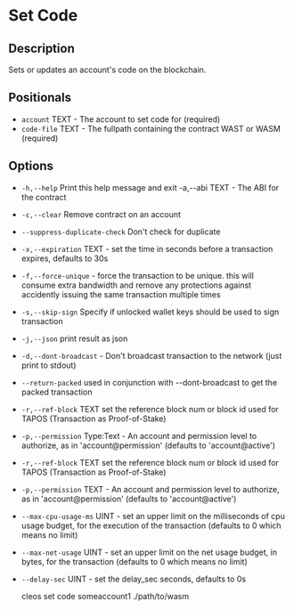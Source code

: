# Set Code
## Description

Sets or updates an account's code on the blockchain.

## Positionals

* `account` TEXT - The account to set code for (required)
* `code-file` TEXT - The fullpath containing the contract WAST or WASM (required)

## Options

* `-h,--help` Print this help message and exit -a,--abi TEXT - The ABI for the contract
* `-c,--clear` Remove contract on an account
* `--suppress-duplicate-check` Don't check for duplicate
* `-x,--expiration` TEXT - set the time in seconds before a transaction expires, defaults to 30s
* `-f,--force-unique` - force the transaction to be unique. this will consume extra bandwidth and remove any protections against accidently issuing the same transaction multiple times
* `-s,--skip-sign` Specify if unlocked wallet keys should be used to sign transaction
* `-j,--json` print result as json
* `-d,--dont-broadcast` - Don't broadcast transaction to the network (just print to stdout)
* `--return-packed` used in conjunction with --dont-broadcast to get the packed transaction
* `-r,--ref-block` TEXT set the reference block num or block id used for TAPOS (Transaction as Proof-of-Stake)
* `-p,--permission` Type:Text - An account and permission level to authorize, as in 'account@permission' (defaults to 'account@active')
* `-r,--ref-block` TEXT set the reference block num or block id used for TAPOS (Transaction as Proof-of-Stake)
* `-p,--permission` TEXT - An account and permission level to authorize, as in 'account@permission' (defaults to 'account@active')
* `--max-cpu-usage-ms` UINT - set an upper limit on the milliseconds of cpu usage budget, for the execution of the transaction (defaults to 0 which means no limit)
* `--max-net-usage` UINT - set an upper limit on the net usage budget, in bytes, for the transaction (defaults to 0 which means no limit)
* `--delay-sec` UINT - set the delay_sec seconds, defaults to 0s

    cleos set code someaccount1 ./path/to/wasm